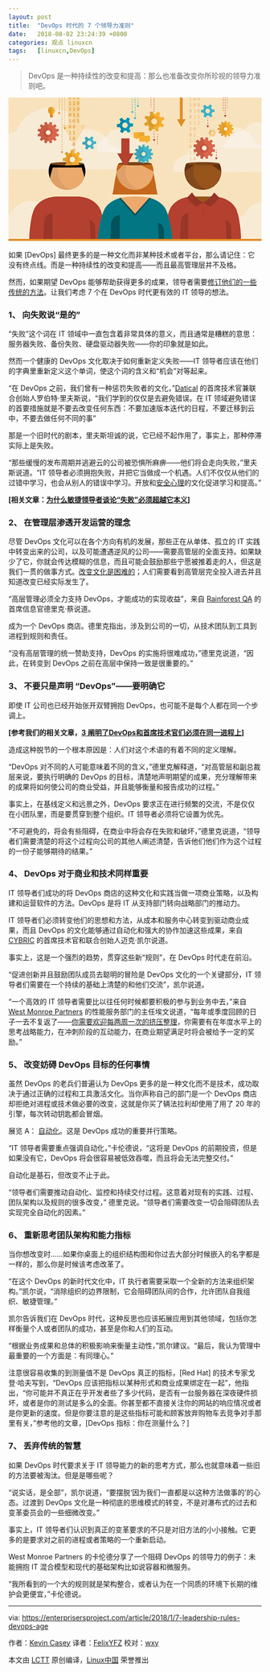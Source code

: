 ```yaml
---
layout: post
title:	"DevOps 时代的 7 个领导力准则"
date:	2018-08-02 23:24:39 +0800 
categories:	观点 linuxcn 
tags:	[linuxcn,DevOps]
---
```




> 
> DevOps 是一种持续性的改变和提高：那么也准备改变你所珍视的领导力准则吧。
> 
> 
> 


![](/Asserts/Images/album/201808/02/232532zbdxg9kqi9kzqdd9.png)


如果 [DevOps] 最终更多的是一种文化而非某种技术或者平台，那么请记住：它没有终点线。而是一种持续性的改变和提高——而且最高管理层并不及格。


然而，如果期望 DevOps 能够帮助获得更多的成果，领导者需要[修订他们的一些传统的方法](https://enterprisersproject.com/article/2017/7/devops-requires-dumping-old-it-leadership-ideas)。让我们考虑 7 个在 DevOps 时代更有效的 IT 领导的想法。


### 1、 向失败说“是的”


“失败”这个词在 IT 领域中一直包含着非常具体的意义，而且通常是糟糕的意思：服务器失败、备份失败、硬盘驱动器失败——你的印象就是如此。


然而一个健康的 DevOps 文化取决于如何重新定义失败——IT 领导者应该在他们的字典里重新定义这个单词，使这个词的含义和“机会”对等起来。


“在 DevOps 之前，我们曾有一种惩罚失败者的文化，”[Datical](https://www.datical.com/) 的首席技术官兼联合创始人罗伯特·里夫斯说，“我们学到的仅仅是去避免错误。在 IT 领域避免错误的首要措施就是不要去改变任何东西：不要加速版本迭代的日程，不要迁移到云中，不要去做任何不同的事”


那是一个旧时代的剧本，里夫斯坦诚的说，它已经不起作用了，事实上，那种停滞实际上是失败。


“那些缓慢的发布周期并逃避云的公司被恐惧所麻痹——他们将会走向失败，”里夫斯说道。“IT 领导者必须拥抱失败，并把它当做成一个机遇。人们不仅仅从他们的过错中学习，也会从别人的错误中学习。开放和[安全心理](https://rework.withgoogle.com/guides/understanding-team-effectiveness/steps/foster-psychological-safety/)的文化促进学习和提高。”


**[相关文章：[为什么敏捷领导者谈论“失败”必须超越它本义](https://enterprisersproject.com/article/2017/10/why-agile-leaders-must-move-beyond-talking-about-failure?sc_cid=70160000000h0aXAAQ)]**


### 2、 在管理层渗透开发运营的理念


尽管 DevOps 文化可以在各个方向有机的发展，那些正在从单体、孤立的 IT 实践中转变出来的公司，以及可能遭遇逆风的公司——需要高管层的全面支持。如果缺少了它，你就会传达模糊的信息，而且可能会鼓励那些宁愿被推着走的人，但这是我们一贯的做事方式。[改变文化是困难的](https://enterprisersproject.com/article/2017/10/how-beat-fear-and-loathing-it-change)；人们需要看到高管层完全投入进去并且知道改变已经实际发生了。


“高层管理必须全力支持 DevOps，才能成功的实现收益”，来自 [Rainforest QA](https://www.rainforestqa.com/) 的首席信息官德里克·蔡说道。


成为一个 DevOps 商店。德里克指出，涉及到公司的一切，从技术团队到工具到进程到规则和责任。


“没有高层管理的统一赞助支持，DevOps 的实施将很难成功，”德里克说道，“因此，在转变到 DevOps 之前在高层中保持一致是很重要的。”


### 3、 不要只是声明 “DevOps”——要明确它


即使 IT 公司也已经开始张开双臂拥抱 DevOps，也可能不是每个人都在同一个步调上。


**[参考我们的相关文章，[3 阐明了DevOps和首席技术官们必须在同一进程上](https://enterprisersproject.com/article/2018/1/3-areas-where-devops-and-cios-must-get-same-page)]**


造成这种脱节的一个根本原因是：人们对这个术语的有着不同的定义理解。


“DevOps 对不同的人可能意味着不同的含义，”德里克解释道，“对高管层和副总裁层来说，要执行明确的 DevOps 的目标，清楚地声明期望的成果，充分理解带来的成果将如何使公司的商业受益，并且能够衡量和报告成功的过程。”


事实上，在基线定义和远景之外，DevOps 要求正在进行频繁的交流，不是仅仅在小团队里，而是要贯穿到整个组织。IT 领导者必须将它设置为优先。


“不可避免的，将会有些阻碍，在商业中将会存在失败和破坏，”德里克说道，“领导者们需要清楚的将这个过程向公司的其他人阐述清楚，告诉他们他们作为这个过程的一份子能够期待的结果。”


### 4、 DevOps 对于商业和技术同样重要


IT 领导者们成功的将 DevOps 商店的这种文化和实践当做一项商业策略，以及构建和运营软件的方法。DevOps 是将 IT 从支持部门转向战略部门的推动力。


IT 领导者们必须转变他们的思想和方法，从成本和服务中心转变到驱动商业成果，而且 DevOps 的文化能够通过自动化和强大的协作加速这些成果，来自 [CYBRIC](https://www.cybric.io/) 的首席技术官和联合创始人迈克·凯尔说道。


事实上，这是一个强烈的趋势，贯穿这些新“规则”，在 DevOps 时代走在前沿。


“促进创新并且鼓励团队成员去聪明的冒险是 DevOps 文化的一个关键部分，IT 领导者们需要在一个持续的基础上清楚的和他们交流”，凯尔说道。


“一个高效的 IT 领导者需要比以往任何时候都要积极的参与到业务中去，”来自 [West Monroe Partners](http://www.westmonroepartners.com/) 的性能服务部门的主任埃文说道，“每年或季度回顾的日子一去不复返了——[你需要欢迎每两周一次的挤压整理](https://www.scrumalliance.org/community/articles/2017/february/product-backlog-grooming)，你需要有在年度水平上的思考战略能力，在冲刺阶段的互动能力，在商业期望满足时将会被给予一定的奖励。”


### 5、 改变妨碍 DevOps 目标的任何事情


虽然 DevOps 的老兵们普遍认为 DevOps 更多的是一种文化而不是技术，成功取决于通过正确的过程和工具激活文化。当你声称自己的部门是一个 DevOps 商店却拒绝对进程或技术做必要的改变，这就是你买了辆法拉利却使用了用了 20 年的引擎，每次转动钥匙都会冒烟。


展览 A： [自动化](https://www.redhat.com/en/topics/automation?intcmp=701f2000000tjyaAAA)。这是 DevOps 成功的重要并行策略。


“IT 领导者需要重点强调自动化，”卡伦德说，“这将是 DevOps 的前期投资，但是如果没有它，DevOps 将会很容易被低效吞噬，而且将会无法完整交付。”


自动化是基石，但改变不止于此。


“领导者们需要推动自动化、监控和持续交付过程。这意着对现有的实践、过程、团队架构以及规则的很多改变，” 德里克说。“领导者们需要改变一切会阻碍团队去实现完全自动化的因素。”


### 6、 重新思考团队架构和能力指标


当你想改变时……如果你桌面上的组织结构图和你过去大部分时候嵌入的名字都是一样的，那么你是时候该考虑改革了。


“在这个 DevOps 的新时代文化中，IT 执行者需要采取一个全新的方法来组织架构。”凯尔说，“消除组织的边界限制，它会阻碍团队间的合作，允许团队自我组织、敏捷管理。”


凯尔告诉我们在 DevOps 时代，这种反思也应该拓展应用到其他领域，包括你怎样衡量个人或者团队的成功，甚至是你和人们的互动。


“根据业务成果和总体的积极影响来衡量主动性，”凯尔建议。“最后，我认为管理中最重要的一个方面是：有同理心。”


注意很容易收集的到测量值不是 DevOps 真正的指标，[Red Hat] 的技术专家戈登·哈夫写到，“DevOps 应该把指标以某种形式和商业成果绑定在一起”，他指出，“你可能并不真正在乎开发者些了多少代码，是否有一台服务器在深夜硬件损坏，或者是你的测试是多么的全面。你甚至都不直接关注你的网站的响应情况或者是你更新的速度。但是你要注意的是这些指标可能和顾客放弃购物车去竞争对手那里有关，”参考他的文章，[DevOps 指标：你在测量什么？]


### 7、 丢弃传统的智慧


如果 DevOps 时代要求关于 IT 领导能力的新的思考方式，那么也就意味着一些旧的方法要被淘汰。但是是哪些呢？


“说实话，是全部”，凯尔说道，“要摆脱‘因为我们一直都是以这种方法做事的’的心态。过渡到 DevOps 文化是一种彻底的思维模式的转变，不是对瀑布式的过去和变革委员会的一些细微改变。”


事实上，IT 领导者们认识到真正的变革要求的不只是对旧方法的小小接触。它更多的是要求对之前的进程或者策略的一个重新启动。


West Monroe Partners 的卡伦德分享了一个阻碍 DevOps 的领导力的例子：未能拥抱 IT 混合模型和现代的基础架构比如说容器和微服务。


“我所看到的一个大的规则就是架构整合，或者认为在一个同质的环境下长期的维护会更便宜，”卡伦德说。




---


via: <https://enterprisersproject.com/article/2018/1/7-leadership-rules-devops-age>


作者：[Kevin Casey](https://enterprisersproject.com/user/kevin-casey) 译者：[FelixYFZ](https://github.com/FelixYFZ) 校对：[wxy](https://github.com/wxy)


本文由 [LCTT](https://github.com/LCTT/TranslateProject) 原创编译，[Linux中国](https://linux.cn/) 荣誉推出

